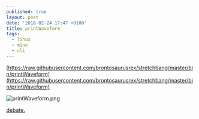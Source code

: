 ```yaml
---
published: true
layout: post
date: '2018-02-24 17:47 +0100'
title: printWaveform
tags:
  - linux
  - mine
  - cli
---
```

[https://raw.githubusercontent.com/brontosaurusrex/stretchbang/master/bin/printWaveform](https://raw.githubusercontent.com/brontosaurusrex/stretchbang/master/bin/printWaveform)

![printWaveform.png]({{site.baseurl}}/media/printWaveform.png)

[debate.](https://forums.bunsenlabs.org/viewtopic.php?pid=68438#p68438)
